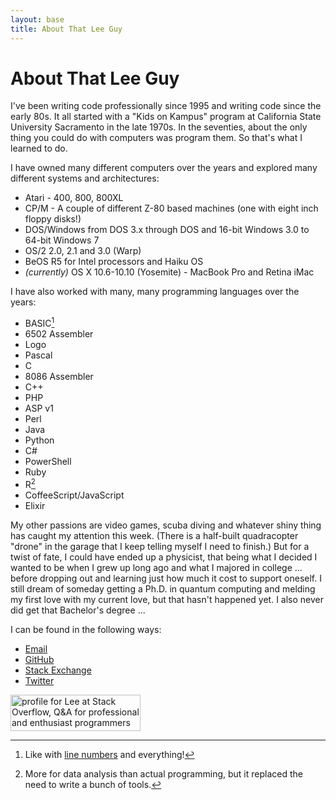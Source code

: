 ```yaml
---
layout: base
title: About That Lee Guy
---
```


# About That Lee Guy

I've been writing code professionally since 1995 and writing code since the early 80s. It all started with a "Kids on Kampus" program at California State University Sacramento in the late 1970s. In the seventies, about the only thing you could do with computers was program them. So that's what I learned to do.

I have owned many different computers over the years and explored many different systems and architectures:

* Atari - 400, 800, 800XL
* CP/M - A couple of different Z-80 based machines (one with eight inch floppy disks!)
* DOS/Windows from DOS 3.x through DOS and 16-bit Windows 3.0 to 64-bit Windows 7
* OS/2 2.0, 2.1 and 3.0 (Warp)
* BeOS R5 for Intel processors and Haiku OS
* *(currently)* OS X 10.6-10.10 (Yosemite) - MacBook Pro and Retina iMac

I have also worked with many, many programming languages over the years:

* BASIC[^1]
* 6502 Assembler
* Logo
* Pascal
* C
* 8086 Assembler
* C++
* PHP
* ASP v1
* Perl
* Java
* Python
* C#
* PowerShell
* Ruby
* R[^2]
* CoffeeScript/JavaScript
* Elixir

My other passions are video games, scuba diving and whatever shiny thing has caught my attention this week. (There is a half-built quadracopter "drone" in the garage that I keep telling myself I need to finish.) But for a twist of fate, I could have ended up a physicist, that being what I decided I wanted to be when I grew up long ago and what I majored in college ... before dropping out and learning just how much it cost to support oneself. I still dream of someday getting a Ph.D. in quantum computing and melding my first love with my current love, but that hasn't happened yet. I also never did get that Bachelor's degree ...

I can be found in the following ways:

* <a href="mailto:lee@lee-dohm.com">Email <span class="octicon octicon-mail"></span></a>
* [GitHub <span class="octicon octicon-mark-github"></span>][github]
* [Stack Exchange <i class="fa fa-stack-exchange"></i>][stack-overflow]
* [Twitter <i class="fa fa-twitter"></i>][twitter]

<a href="http://stackoverflow.com/users/1954/lee">
<img src="http://stackoverflow.com/users/flair/1954.png" width="208" height="58" alt="profile for Lee at Stack Overflow, Q&amp;A for professional and enthusiast programmers" title="profile for Lee at Stack Overflow, Q&amp;A for professional and enthusiast programmers">
</a>

[^1]: Like with [line numbers][line-numbers] and everything!
[^2]: More for data analysis than actual programming, but it replaced the need to write a bunch of tools.

[github]: https://github.com/lee-dohm
[line-numbers]: http://en.wikipedia.org/wiki/Line_number
[stack-overflow]: http://stackoverflow.com/users/1954/lee
[twitter]: https://twitter.com/leedohm
